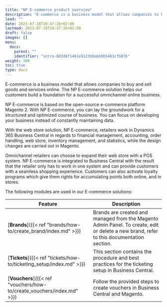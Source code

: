 ```yaml
---
title: "NP E-commerce product overview"
description: "E-commerce is a business model that allows companies to buy and sell goods and services online. The NP E-commerce solution helps our customers build a foundation for a successful omnichannel online business."
lead: ""
date: 2023-07-18T10:47:26+02:00
lastmod: 2023-07-18T10:47:26+02:00
draft: false
images: []
menu:
  docs:
    parent: ""
    identifier: "intro-803d6f1461e9123b0a6b9b5483cfb876"
weight: 300
toc: true
type: docs
---
```


E-commerce is a business model that allows companies to buy and sell goods and services online. The NP E-commerce solution helps our customers build a foundation for a successful omnichannel online business.

NP E-commerce is based on the open-source e-commerce platform Magento 2. With NP E-commerce, you can lay the groundwork for a structured and optimized course of business. You can focus on developing your business instead of constantly maintaining data.

With the web store solution, NP E-commerce, retailers work in Dynamics 365 Business Central in regards to financial management, accounting, order handling, web store, inventory management, and statistics, while the design changes are carried out in Magento. 

Omnichannel retailers can choose to expand their web store with a POS system. NP E-commerce is integrated to Business Central with the result that the retailer only has to work in one system and can provide customers with a seamless shopping experience. Customers can also activate loyalty programs which give them rights for accumulating points both online, and in stores. 

The following modules are used in our E-commerce solutions:

| Feature      | Description |
| ----------- | ----------- |
| [**Brands**]({{< ref "brands/how-to/create_brand/index.md" >}}) |  Brands are created and managed from the Magento Admin Panel. To create, edit or delete a new brand, refer to this documentation section.  |
| [**Tickets**]({{< ref "tickets/how-to/ticketing_setup/index.md" >}}) | This section contains the procedure and best practices for the ticketing setup in Business Central.  |
| [**Vouchers**]({{< ref "vouchers/how-to/create_vouchers/index.md" >}}) | Follow the provided steps to create vouchers in Business Central and Magento.  |
